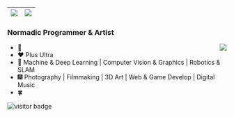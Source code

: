 | <img align="center" src="https://github-readme-stats.vercel.app/api?username=CaoYuchen&show_icons=true&hide_border=true" /> | <img align="center" src="https://github-readme-streak-stats.herokuapp.com?user=CaoYuchen&hide_border=true&date_format=M%20j%5B%2C%20Y%5D&ring=7EDDCF&fire=7EDDCF" /> |
| ------------------------------------------------------------ | ------------------------------------------------------------ |

### Normadic Programmer & Artist

<img align="right" src="https://github-readme-stats.vercel.app/api/top-langs/?username=CaoYuchen&layout=compact" />

- 🤠 
- ❤️ Plus Ultra
- 🌌 Machine & Deep Learning | Computer Vision & Graphics | Robotics & SLAM
- 🎆 Photography | Filmmaking | 3D Art | Web & Game Develop | Digital Music
- 🍀 


<!-- [![trophy](https://github-profile-trophy.vercel.app/?username=CaoYuchen&column=7)](https://github.com/CaoYuchen) -->






![visitor badge](https://visitor-badge.glitch.me/badge?page_id=CaoYuchen&left_color=red&right_color=green&left_text=Now%20You%20See%20Me)
